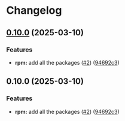 # Changelog

## [0.10.0](https://github.com/joshuachp/packages/compare/sccache-v0.10.0...sccache-v0.10.0) (2025-03-10)


### Features

* **rpm:** add all the packages ([#2](https://github.com/joshuachp/packages/issues/2)) ([94692c3](https://github.com/joshuachp/packages/commit/94692c3e51d56c0cd6b247db63361bc7d5bc2532))

## 0.10.0 (2025-03-10)


### Features

* **rpm:** add all the packages ([#2](https://github.com/joshuachp/packages/issues/2)) ([94692c3](https://github.com/joshuachp/packages/commit/94692c3e51d56c0cd6b247db63361bc7d5bc2532))
